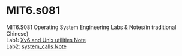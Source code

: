 # MIT6.s081
MIT6.S081 Operating System Engineering Labs & Notes(in traditional Chinese)   
Lab1: [Xv6 and Unix utilities Note](https://hackmd.io/@Chang-Chia-Chi/Sy2nHUGtt)    
Lab2: [system_calls Note](https://hackmd.io/@Chang-Chia-Chi/rJUgZ6bqK)
